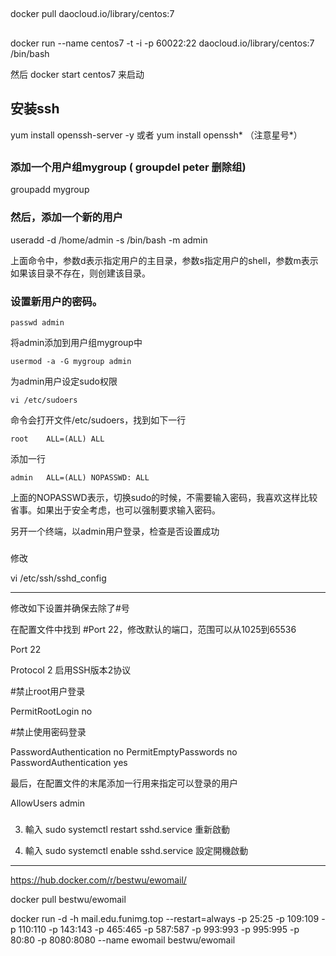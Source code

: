 ## 

docker pull daocloud.io/library/centos:7


## 

docker run --name centos7 -t -i -p 60022:22 daocloud.io/library/centos:7 /bin/bash 

然后  docker start centos7 来启动

## 安装ssh


yum install openssh-server -y  或者  yum install openssh*   （注意星号*）

## 

### 添加一个用户组mygroup  ( groupdel peter  删除组)
groupadd mygroup

### 然后，添加一个新的用户

useradd -d /home/admin -s /bin/bash -m admin

上面命令中，参数d表示指定用户的主目录，参数s指定用户的shell，参数m表示如果该目录不存在，则创建该目录。


### 设置新用户的密码。

	passwd admin

将admin添加到用户组mygroup中

	usermod -a -G mygroup admin

为admin用户设定sudo权限

	vi /etc/sudoers

命令会打开文件/etc/sudoers，找到如下一行

	root    ALL=(ALL) ALL

添加一行

	admin   ALL=(ALL) NOPASSWD: ALL

上面的NOPASSWD表示，切换sudo的时候，不需要输入密码，我喜欢这样比较省事。如果出于安全考虑，也可以强制要求输入密码。

另开一个终端，以admin用户登录，检查是否设置成功



### 

修改

vi /etc/ssh/sshd_config


---
修改如下设置并确保去除了#号

在配置文件中找到 #Port 22，修改默认的端口，范围可以从1025到65536

Port 22


Protocol 2  启用SSH版本2协议

#禁止root用户登录

PermitRootLogin no


#禁止使用密码登录

PasswordAuthentication no
PermitEmptyPasswords no
PasswordAuthentication yes

最后，在配置文件的末尾添加一行用来指定可以登录的用户

AllowUsers admin


###

3. 輸入    sudo systemctl restart sshd.service    重新啟動



4. 輸入    sudo systemctl enable sshd.service    設定開機啟動







---

https://hub.docker.com/r/bestwu/ewomail/

docker pull bestwu/ewomail

docker run  -d -h mail.edu.funimg.top --restart=always   -p 25:25   -p 109:109   -p 110:110   -p 143:143   -p 465:465   -p 587:587   -p 993:993   -p 995:995    -p 80:80   -p 8080:8080   --name ewomail bestwu/ewomail









